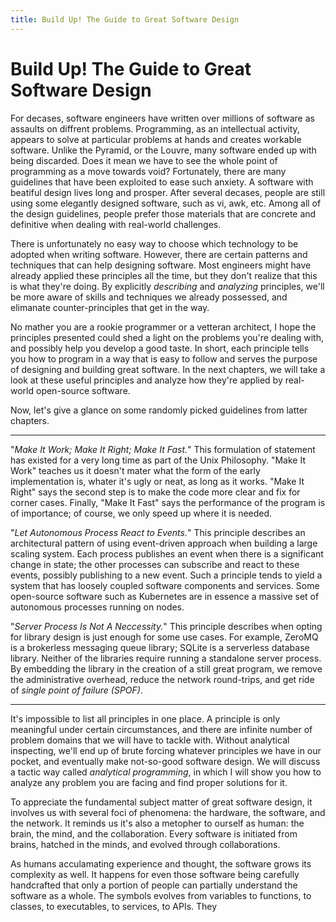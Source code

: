 ```yaml
---
title: Build Up! The Guide to Great Software Design
---
```


# Build Up! The Guide to Great Software Design

For decases, software engineers have written over millions of software as assaults on diffrent problems. Programming, as an intellectual activity, appears to solve at particular problems at hands and creates workable software.  Unlike the Pyramid, or the Louvre, many software ended up with being discarded. Does it mean we have to see the whole point of programming as a move towards void? Fortunately, there are many guidelines that have been exploited to ease such anxiety. A software with beatiful design lives long and prosper. After several decases, people are still using some elegantly designed software, such as vi, awk, etc. Among all of the design guidelines, people prefer those materials that are concrete and definitive when dealing with real-world challenges.

There is unfortunately no easy way to choose which technology to be adopted when writing software. However, there are certain patterns and techniques that can help designing software. Most engineers might have already applied these principles all the time, but they don't realize that this is what they're doing. By explicitly *describing* and *analyzing* principles, we'll be more aware of skills and techniques we already possessed, and elimanate counter-principles that get in the way. 

No mather you are a rookie programmer or a vetteran architect, I hope the principles presented could shed a light on the problems you're dealing with, and possibly help you develop a good taste. In short, each principle tells you how to program in a way that is easy to follow and serves the purpose of designing and building great software. In the next chapters, we will take a look at these useful principles and analyze how they're applied by real-world open-source software.

Now, let's give a glance on some randomly picked guidelines from latter chapters.

------

"*Make It Work; Make It Right; Make It Fast.*" This formulation of statement has existed for a very long time as part of the Unix Philosophy. "Make It Work" teaches us it doesn't mater what the form of the early implementation is, whater it's ugly or neat, as long as it works. "Make It Right" says the second step is to make the code more clear and fix for corner cases. Finally, "Make It Fast" says the performance of the program is of importance; of course, we only speed up where it is needed.

"*Let Autonomous Process React to Events.*" This principle describes an architectural pattern of using event-driven approach when building a large scaling system. Each process publishes an event when there is a significant change in state; the other processes can subscribe and react to these events, possibly publishing to a new event. Such a principle tends to yield a system that has loosely coupled software components and services. Some open-source software such as Kubernetes are in essence a massive set of autonomous processes running on nodes.

"*Server Process Is Not A Neccessity.*" This principle describes when opting for library design is just enough for some use cases. For example, ZeroMQ is a brokerless messaging queue library; SQLite is a serverless database library. Neither of the libraries require running a standalone server process. By embedding the library in the creation of a still great program, we remove the administrative overhead, reduce the network round-trips, and get ride of *single point of failure (SPOF)*.

------

It's impossible to list all principles in one place. A principle is only meaningful under certain circumstances, and there are infinite number of problem domains that we will have to tackle with. Without analytical inspecting, we'll end up of brute forcing whatever principles we have in our pocket, and eventually make not-so-good software design. We will discuss a tactic way called *analytical programming*, in which I will show you how to analyze any problem you are facing and find proper solutions for it.

To appreciate the fundamental subject matter of great software design, it involves us with several foci of phenomena: the hardware, the software, and the network. It reminds us it's also a metopher to ourself as human: the brain, the mind, and the collaboration. Every software is initiated from brains, hatched in the minds, and evolved through collaborations.

As humans acculamating experience and thought, the software grows its complexity as well. It happens for even those software being carefully handcrafted that only a portion of people can partially understand the software as a whole. The symbols evolves from variables to functions, to classes, to executables, to services, to APIs. They
